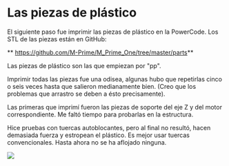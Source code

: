# Las piezas de plástico

El siguiente paso fue imprimir las piezas de plástico en la PowerCode.
Los STL de las piezas están en GitHub:

   ** https://github.com/M-Prime/M_Prime_One/tree/master/parts**
    
Las piezas de plástico son las que empiezan por "pp". 

Imprimir todas las piezas fue una odisea, algunas hubo que repetirlas cinco o seis veces hasta que salieron medianamente bien. (Creo que los problemas que arrastro se deben a ésto precisamente).

Las primeras que imprimí fueron las piezas de soporte del eje Z y del motor correspondiente.
Me faltó tiempo para probarlas en la estructura.

Hice pruebas con tuercas autoblocantes, pero al final no resultó, hacen demasiada fuerza y estropean el plástico. Es mejor usar tuercas convencionales. Hasta ahora no se ha aflojado ninguna.

![](https://lh3.googleusercontent.com/SH4OUsrfvPVOGDl1ahGHn-XSzPzJmZPId5w5Nf6L4TiTMO5IrHB5LXc6_YQ5tJMmjNJ4n0m-oA=w1920-h1080-rw-no)

